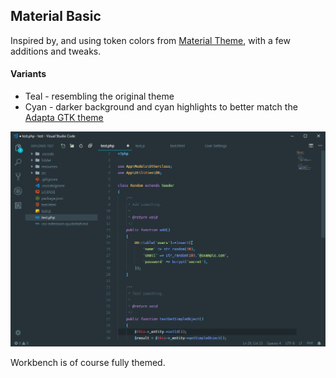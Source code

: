 ## Material Basic

Inspired by, and using token colors from [Material Theme](https://github.com/equinusocio/material-theme), with a few additions and tweaks.

#### Variants
* Teal - resembling the original theme
* Cyan - darker background and cyan highlights to better match the [Adapta GTK theme](https://github.com/adapta-project/adapta-gtk-theme)

![screenshot](./screenshot.png)

Workbench is of course fully themed.
